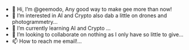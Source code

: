 - 👋 Hi, I’m @geemodo, Any good way to make gee more than now!
- 👀 I’m interested in AI and Crypto also dab a little on drones and photogrammetry...
- 🌱 I’m currently learning AI and Crypto ...
- 💞️ I’m looking to collaborate on nothing as I only have so little to give...
- 📫 How to reach me email!...

<!---
geemodo/geemodo is a ✨ special ✨ repository because its `README.md` (this file) appears on your GitHub profile.
You can click the Preview link to take a look at your changes.
--->
